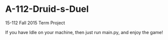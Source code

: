 # A-112-Druid-s-Duel
15-112 Fall 2015 Term Project

If you have Idle on your machine, then just run main.py, and enjoy the game!

